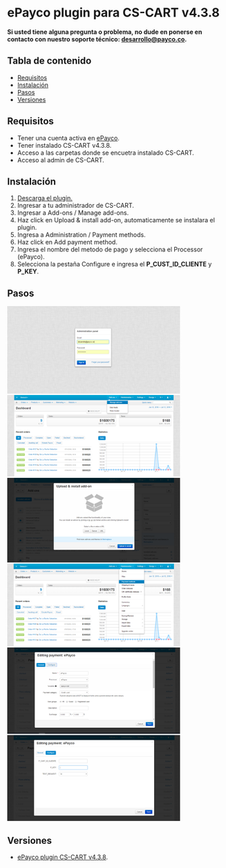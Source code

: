 # ePayco plugin para CS-CART v4.3.8

**Si usted tiene alguna pregunta o problema, no dude en ponerse en contacto con nuestro soporte técnico: desarrollo@payco.co.**

## Tabla de contenido

* [Requisitos](#requisitos)
* [Instalación](#instalación)
* [Pasos](#pasos)
* [Versiones](#versiones)


## Requisitos

* Tener una cuenta activa en [ePayco](https://pagaycobra.com).
* Tener instalado CS-CART v4.3.8.
* Acceso a las carpetas donde se encuetra instalado CS-CART.
* Acceso al admin de CS-CART.

## Instalación

1. [Descarga el plugin.](https://github.com/epayco/Plugin_ePayco_CS_CART/releases/tag/4.3.8)
2. Ingresar a tu administrador de CS-CART.
3. Ingresar a Add-ons / Manage add-ons.
4. Haz click en Upload & install add-on, automaticamente se instalara el plugin.
5. Ingresa a Administration / Payment methods.
2. Haz click en Add payment method.
3. Ingresa el nombre del metodo de pago y selecciona el Processor (ePayco).
4. Selecciona la pestaña Configure e ingresa el **P_CUST_ID_CLIENTE** y **P_KEY**.

## Pasos

<img src="ImgTutorialCS_CART/tuto-1.png" width="400px"/>
<img src="ImgTutorialCS_CART/tuto-2.png" width="400px"/>
<img src="ImgTutorialCS_CART/tuto-3.png" width="400px"/>
<img src="ImgTutorialCS_CART/tuto-4.png" width="400px"/>
<img src="ImgTutorialCS_CART/tuto-5.png" width="400px"/>
<img src="ImgTutorialCS_CART/tuto-6.png" width="400px"/>

## Versiones
* [ePayco plugin CS-CART v4.3.8](https://github.com/epayco/Plugin_ePayco_CS_CART/releases/tag/4.3.8).